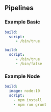 ## Pipelines

### Example Basic 

```yaml
build:
  script:
     - /bin/true
```

```yaml
build:
  script:
     - /bin/true
     - /bin/false 
```

### Example Node

```yaml
build:
  image: node:10
  script:
    - npm install
    - npm run grunt
```
